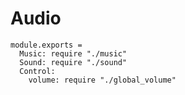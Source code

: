 Audio
=====

    module.exports =
      Music: require "./music"
      Sound: require "./sound"
      Control:
        volume: require "./global_volume"
